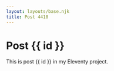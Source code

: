 ```yaml
---
layout: layouts/base.njk
title: Post 4410
---
```


# Post {{ id }}

This is post {{ id }} in my Eleventy project.
